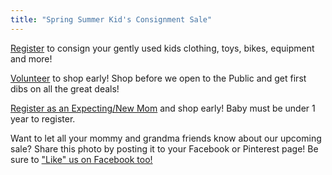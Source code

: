 ```yaml
---
title: "Spring Summer Kid's Consignment Sale"
---
```


[Register](/consignors/) to consign your gently used kids clothing, toys, bikes, equipment and more!

[Volunteer](/volunteers/) to shop early! Shop before we open to the Public and get first dibs on all the great deals!

[Register as an Expecting/New Mom](/shoppers/first-time-moms/) and shop early! Baby must be under 1 year to register.

Want to let all your mommy and grandma friends know about our upcoming sale? Share this photo by posting it to your Facebook or Pinterest page! Be sure to ["Like" us on Facebook too!](http://www.facebook.com/boutiqueforaweek)
